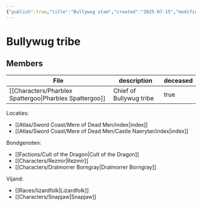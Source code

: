 ```yaml
---
{"publish":true,"title":"Bullywug stam","created":"2025-07-15","modified":"2025-07-21T20:42:43.152+02:00","published":"2025-07-15","cssclasses":""}
---
```


# Bullywug tribe


## Members
| File                                                               | description             | deceased |
| ------------------------------------------------------------------ | ----------------------- | -------- |
| [[Characters/Pharblex Spattergoo\|Pharblex Spattergoo]] | Chief of Bullywug tribe | true     |


Locaties:
- [[Atlas/Sword Coast/Mere of Dead Men/index\|index]]
- [[Atlas/Sword Coast/Mere of Dead Men/Castle Naerytar/index\|index]]

Bondgenoten:
- [[Factions/Cult of the Dragon\|Cult of the Dragon]]
- [[Characters/Rezmir\|Rezmir]]
- [[Characters/Dralmorrer Borngray\|Dralmorrer Borngray]]

Vijand:
- [[Races/lizardfolk\|Lizardfolk]]
- [[Characters/Snapjaw\|Snapjaw]]

